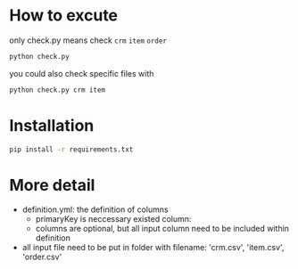 # How to excute

only check.py means check `crm` `item` `order`

```bash
python check.py
```

you could also check specific files with

```bash
python check.py crm item
```

# Installation

```bash
pip install -r requirements.txt
```

# More detail

- definition.yml: the definition of columns
  - primaryKey is neccessary existed column:
  - columns are optional, but all input column need to be included within definition
- all input file need to be put in folder with filename: 'crm.csv', 'item.csv', 'order.csv'
